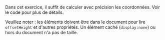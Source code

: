 Dans cet exercice, il suffit de calculer avec précision les coordonnées. Voir le code pour plus de détails.

Veuillez noter : les éléments doivent être dans le document pour lire `offsetHeight` et d'autres propriétés.
Un élément caché (`display:none`) ou hors du document n'a pas de taille.
